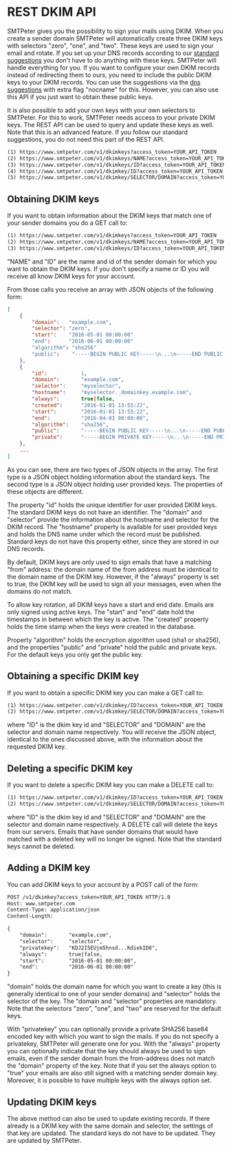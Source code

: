 # REST DKIM API

SMTPeter gives you the possibility to sign your mails using DKIM. When you
create a sender domain SMTPeter will automatically create three DKIM keys
with selectors "zero", "one", and "two". These keys are used to sign your
email and rotate. If you set up your DNS records according to our [standard suggestions](rest-dns)
you don't have to do anything with these keys. SMTPeter will handle everything for
you. If you want to configure your own DKIM records instead of redirecting them to
ours, you need to include the public DKIM keys to your DKIM records. You
can use the suggestions via the [dns suggestions](rest-dns) with extra
flag "nocname" for this. However, you can also use this API if you just
want to obtain these public keys.

It is also possible to add your own keys with your own selectors to SMTPeter.
For this to work, SMTPeter needs access to your private DKIM keys. The
REST API can be used to query and update these keys as well. Note that this
is an advanced feature. If you follow our standard suggestions, you do not
need this part of the REST API.

```txt
(1) https://www.smtpeter.com/v1/dkimkeys?access_token=YOUR_API_TOKEN
(2) https://www.smtpeter.com/v1/dkimkeys/NAME?access_token=YOUR_API_TOKEN
(3) https://www.smtpeter.com/v1/dkimkeys/ID?access_token=YOUR_API_TOKEN
(4) https://www.smtpeter.com/v1/dkimkey/ID?access_token=YOUR_API_TOKEN
(5) https://www.smtpeter.com/v1/dkimkey/SELECTOR/DOMAIN?access_token=YOUR_API_TOKEN
```

## Obtaining DKIM keys

If you want to obtain information about the DKIM keys that match one of
your sender domains you do a GET call to:

```txt
(1) https://www.smtpeter.com/v1/dkimkeys?access_token=YOUR_API_TOKEN
(2) https://www.smtpeter.com/v1/dkimkeys/NAME?access_token=YOUR_API_TOKEN
(3) https://www.smtpeter.com/v1/dkimkeys/ID?access_token=YOUR_API_TOKEN
```

"NAME" and "ID" are the name and id of the sender domain for which you want
to obtain the DKIM keys. If you don't specify a name or ID you will receive
all know DKIM keys for your account.

From those calls you receive an array with JSON objects of the following form:
```json
[
    {
        "domain":   "example.com",
        "selector": "zero",
        "start":    "2016-05-01 00:00:00"
        "end":      "2016-06-01 00:00:00"
        "algorithm": "sha256"
        "public":    "-----BEGIN PUBLIC KEY-----\n...\n-----END PUBLIC KEY-----",
    },
    {
        "id":           1,
        "domain":       "example.com",
        "selector":     "myselector",
        "hostname":     "myselector._domainkey.example.com",
        "always":       true|false,
        "created":      "2016-01-01 13:55:22",
        "start":        "2016-01-01 13:55:22",
        "end":          "2016-04-01 00:00:00",
        "algorithm":    "sha256",
        "public":       "-----BEGIN PUBLIC KEY-----\n...\n-----END PUBLIC KEY-----",
        "private":      "-----BEGIN PRIVATE KEY-----\n...\n-----END PRIVATE KEY-----",
    },
    ...
]
```
As you can see, there are two types of JSON objects in the array. The first
type is a JSON object holding information about the standard keys. The
second type is a JSON object holding user provided keys. The properties
of these objects are different. 

The property "id" holds the unique identifier for user provided DKIM keys.
The standard DKIM keys do not have an identifier.
The "domain" and "selector" provide the information about the hostname and
selector for the DKIM record. The "hostname" property is available for user
provided keys and holds the DNS name under which the record must be
published. Standard keys do not have this property either, since they are
stored in our DNS records.

By default, DKIM keys are only used to sign emails that have a matching
"from" address: the domain name of the from address must be identical to
the domain name of the DKIM key. However, if the "always" property is
set to true, the DKIM key will be used to sign all your messages, even
when the domains do not match.

To allow key rotation, all DKIM keys have a start and end date. Emails
are only signed using active keys. The "start" and "end" date hold the
timestamps in between which the key is active. The "created" property
holds the time stamp when the keys were created in the database.

Property "algorithm" holds the encryption algorithm used (sha1 or sha256),
and the properties "public" and "private" hold the public and private keys.
For the default keys you only get the public key.


## Obtaining a specific DKIM key

If you want to obtain a specific DKIM key you can make a GET call to:

```txt
(1) https://www.smtpeter.com/v1/dkimkey/ID?access_token=YOUR_API_TOKEN
(2) https://www.smtpeter.com/v1/dkimkey/SELECTOR/DOMAIN?access_token=YOUR_API_TOKEN
```
where "ID" is the dkim key id and "SELECTOR" and "DOMAIN" are the selector
and domain name respectively. You will receive the JSON object, identical
to the ones discussed above, with the information about the requested DKIM
key.


## Deleting a specific DKIM key

If you want to delete a specific DKIM key you can make a DELETE call to:

```txt
(1) https://www.smtpeter.com/v1/dkimkey/ID?access_token=YOUR_API_TOKEN
(2) https://www.smtpeter.com/v1/dkimkey/SELECTOR/DOMAIN?access_token=YOUR_API_TOKEN
```

where "ID" is the dkim key id and "SELECTOR" and "DOMAIN" are the selector
and domain name respectively. A DELETE call will delete the keys from our
servers. Emails that have sender domains that would have matched with a deleted
key will no longer be signed. Note that the standard keys cannot be deleted.


## Adding a DKIM key

You can add DKIM keys to your account by a POST call of the form:

```txt
POST /v1/dkimkey?access_token=YOUR_API_TOKEN HTTP/1.0
Host: www.smtpeter.com
Content-Type: application/json
Content-Length:

{
    "domain":       "example.com",
    "selector":     "selector",
    "privatekey":   "KDJ2I5EUjm5hnsd...KdiekID8",
    "always":       true|false,
    "start":        "2016-05-01 00:00:00",
    "end":          "2016-06-01 00:00:00"
}
```

"domain" holds the domain name for which you want to create a key (this is
generally identical to one of your sender domains) and "selector" holds
the selector of the key. The "domain and "selector" properties are mandatory.
Note that the selectors "zero", "one", and "two" are reserved for the default
keys.

With "privatekey" you can optionally provide a private SHA256 base64 encoded
key with which you want to sign the mails. If you do not specify a privatekey,
SMTPeter will generate one for you. With the "always" property you can optionally indicate
that the key should always be used to sign emails, even if the sender
domain from the from-address does not match the "domain" property of the
key. Note that if you set the always option to "true" your emails are also still signed
with a matching sender domain key. Moreover, it is possible to have multiple
keys with the always option set.


## Updating DKIM keys

The above method can also be used to update existing records. If there already
is a DKIM key with the same domain and selector, the settings of that key
are updated. The standard keys do not have to be updated. They are updated
by SMTPeter.
